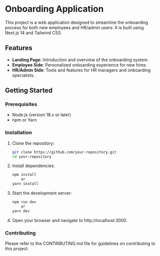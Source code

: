 # Onboarding Application

This project is a web application designed to streamline the onboarding process for both new employees and HR/admin users. It is built using Next.js 14 and Tailwind CSS.

## Features

- **Landing Page**: Introduction and overview of the onboarding system.
- **Employee Side**: Personalized onboarding experience for new hires.
- **HR/Admin Side**: Tools and features for HR managers and onboarding specialists.

## Getting Started

### Prerequisites

- Node.js (version 18.x or later)
- npm or Yarn

### Installation

1. Clone the repository:
   ```bash
   git clone https://github.com/your-repository.git
   cd your-repository

2. Install dependencies:
    ```bash
    npm install 
        or 
    yarn install

3. Start the development server:
    ```bash
    npm run dev 
        or 
    yarn dev

4. Open your browser and navigate to http://localhost:3000.


### Contributing
Please refer to the CONTRIBUTING.md file for guidelines on contributing to this project.